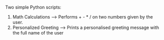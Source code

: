 Two simple Python scripts:
  1) Math Calculations
     --> Performs + - * / on two numbers given by the user.
  2) Personalized Greeting
     --> Prints a personalised greeting message with the full name of the user

